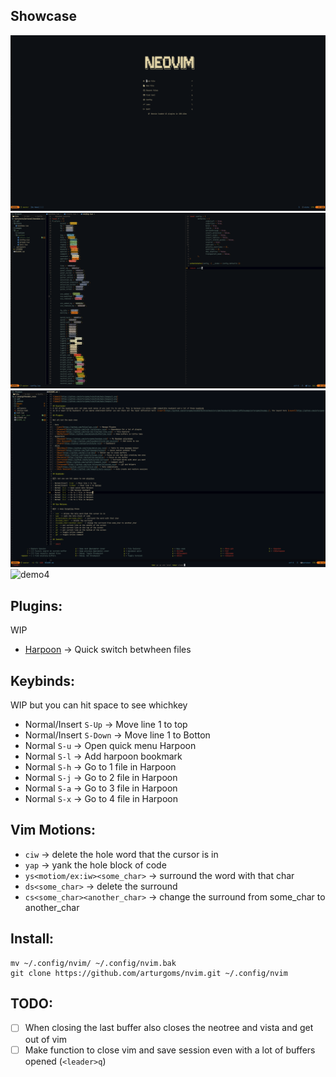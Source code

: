 ## Showcase

![demo1](https://github.com/arturgoms/nvim/blob/main/images/1.png)
![demo2](https://github.com/arturgoms/nvim/blob/main/images/2.png)
![demo3](https://github.com/arturgoms/nvim/blob/main/images/3.png)
![demo4](https://github.com/arturgoms/nvim/blob/main/images/4.png)

## Plugins:

WIP

- [Harpoon](https://github.com/ThePrimeagen/harpoon) -> Quick switch betwheen files

## Keybinds:

WIP but you can hit space to see whichkey

- Normal/Insert `S-Up` -> Move line 1 to top
- Normal/Insert `S-Down` -> Move line 1 to Botton
- Normal `S-u` -> Open quick menu Harpoon
- Normal `S-l` -> Add harpoon bookmark
- Normal `S-h` -> Go to 1 file in Harpoon
- Normal `S-j` -> Go to 2 file in Harpoon
- Normal `S-a` -> Go to 3 file in Harpoon
- Normal `S-x` -> Go to 4 file in Harpoon

## Vim Motions:

- `ciw` -> delete the hole word that the cursor is in
- `yap` -> yank the hole block of code
- `ys<motiom/ex:iw><some_char>` -> surround the word with that char
- `ds<some_char>` -> delete the surround
- `cs<some_char><another_char>` -> change the surround from some_char to another_char

## Install:

```shell
mv ~/.config/nvim/ ~/.config/nvim.bak
git clone https://github.com/arturgoms/nvim.git ~/.config/nvim
```

## TODO:

- [ ] When closing the last buffer also closes the neotree and vista and get out of vim
- [ ] Make function to close vim and save session even with a lot of buffers opened (`<leader>q`)
